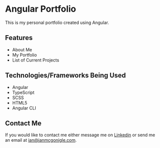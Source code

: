 # Angular Portfolio
This is my personal portfolio created using Angular.

## Features
- About Me
- My Portfolio
- List of Current Projects

## Technologies/Frameworks Being Used
- Angular
- TypeScript
- SCSS
- HTML5
- Angular CLI

## Contact Me
If you would like to contact me either message me on [Linkedin](https://www.linkedin.com/in/imcgonigle) or send me an email at ian@ianmcgonigle.com.